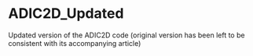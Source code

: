 # ADIC2D_Updated
Updated version of the ADIC2D code (original version has been left to be consistent with its accompanying article)
